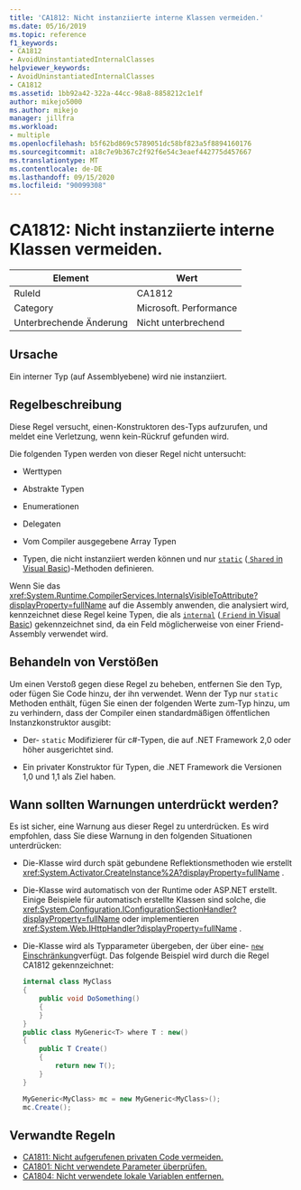 ```yaml
---
title: 'CA1812: Nicht instanziierte interne Klassen vermeiden.'
ms.date: 05/16/2019
ms.topic: reference
f1_keywords:
- CA1812
- AvoidUninstantiatedInternalClasses
helpviewer_keywords:
- AvoidUninstantiatedInternalClasses
- CA1812
ms.assetid: 1bb92a42-322a-44cc-98a8-8858212c1e1f
author: mikejo5000
ms.author: mikejo
manager: jillfra
ms.workload:
- multiple
ms.openlocfilehash: b5f62bd869c5789051dc58bf823a5f8894160176
ms.sourcegitcommit: a18c7e9b367c2f92f6e54c3eaef442775d457667
ms.translationtype: MT
ms.contentlocale: de-DE
ms.lasthandoff: 09/15/2020
ms.locfileid: "90099308"
---
```

# <a name="ca1812-avoid-uninstantiated-internal-classes"></a>CA1812: Nicht instanziierte interne Klassen vermeiden.

|Element|Wert|
|-|-|
|RuleId|CA1812|
|Category|Microsoft. Performance|
|Unterbrechende Änderung|Nicht unterbrechend|

## <a name="cause"></a>Ursache

Ein interner Typ (auf Assemblyebene) wird nie instanziiert.

## <a name="rule-description"></a>Regelbeschreibung

Diese Regel versucht, einen-Konstruktoren des-Typs aufzurufen, und meldet eine Verletzung, wenn kein-Rückruf gefunden wird.

Die folgenden Typen werden von dieser Regel nicht untersucht:

- Werttypen

- Abstrakte Typen

- Enumerationen

- Delegaten

- Vom Compiler ausgegebene Array Typen

- Typen, die nicht instanziiert werden können und nur [`static`](/dotnet/csharp/language-reference/keywords/static) ([ `Shared` in Visual Basic](/dotnet/visual-basic/language-reference/modifiers/shared))-Methoden definieren.

Wenn Sie das <xref:System.Runtime.CompilerServices.InternalsVisibleToAttribute?displayProperty=fullName> auf die Assembly anwenden, die analysiert wird, kennzeichnet diese Regel keine Typen, die als [`internal`](/dotnet/csharp/language-reference/keywords/internal) ([ `Friend` in Visual Basic](/dotnet/visual-basic/language-reference/modifiers/friend)) gekennzeichnet sind, da ein Feld möglicherweise von einer Friend-Assembly verwendet wird.

## <a name="how-to-fix-violations"></a>Behandeln von Verstößen

Um einen Verstoß gegen diese Regel zu beheben, entfernen Sie den Typ, oder fügen Sie Code hinzu, der ihn verwendet. Wenn der Typ nur `static` Methoden enthält, fügen Sie einen der folgenden Werte zum-Typ hinzu, um zu verhindern, dass der Compiler einen standardmäßigen öffentlichen Instanzkonstruktor ausgibt:

- Der- `static` Modifizierer für c#-Typen, die auf .NET Framework 2,0 oder höher ausgerichtet sind.

- Ein privater Konstruktor für Typen, die .NET Framework die Versionen 1,0 und 1,1 als Ziel haben.

## <a name="when-to-suppress-warnings"></a>Wann sollten Warnungen unterdrückt werden?

Es ist sicher, eine Warnung aus dieser Regel zu unterdrücken. Es wird empfohlen, dass Sie diese Warnung in den folgenden Situationen unterdrücken:

- Die-Klasse wird durch spät gebundene Reflektionsmethoden wie erstellt <xref:System.Activator.CreateInstance%2A?displayProperty=fullName> .

- Die-Klasse wird automatisch von der Runtime oder ASP.NET erstellt. Einige Beispiele für automatisch erstellte Klassen sind solche, die <xref:System.Configuration.IConfigurationSectionHandler?displayProperty=fullName> oder implementieren <xref:System.Web.IHttpHandler?displayProperty=fullName> .

- Die-Klasse wird als Typparameter übergeben, der über eine- [ `new` Einschränkung](/dotnet/csharp/language-reference/keywords/new-constraint)verfügt. Das folgende Beispiel wird durch die Regel CA1812 gekennzeichnet:

    ```csharp
    internal class MyClass
    {
        public void DoSomething()
        {
        }
    }
    public class MyGeneric<T> where T : new()
    {
        public T Create()
        {
            return new T();
        }
    }

    MyGeneric<MyClass> mc = new MyGeneric<MyClass>();
    mc.Create();
    ```

## <a name="related-rules"></a>Verwandte Regeln

- [CA1811: Nicht aufgerufenen privaten Code vermeiden.](../code-quality/ca1811.md)
- [CA1801: Nicht verwendete Parameter überprüfen.](../code-quality/ca1801.md)
- [CA1804: Nicht verwendete lokale Variablen entfernen.](../code-quality/ca1804.md)
